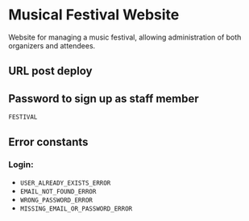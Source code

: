 # Musical Festival Website
Website for managing a music festival, allowing administration of both organizers and attendees.

## URL post deploy

## Password to sign up as staff member
`FESTIVAL`

## Error constants
### Login:
- `USER_ALREADY_EXISTS_ERROR`
- `EMAIL_NOT_FOUND_ERROR`
- `WRONG_PASSWORD_ERROR`
- `MISSING_EMAIL_OR_PASSWORD_ERROR`